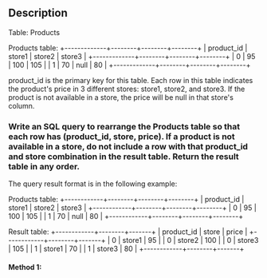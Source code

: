 ## Description

Table: Products

Products table:
+-------------+--------+--------+--------+
| product_id | store1 | store2 | store3 |
+-------------+--------+--------+--------+
| 0 | 95 | 100 | 105 |
| 1 | 70 | null | 80 |
+-------------+--------+--------+--------+

product_id is the primary key for this table.
Each row in this table indicates the product's price in 3 different stores: store1, store2, and store3.
If the product is not available in a store, the price will be null in that store's column.

### Write an SQL query to rearrange the Products table so that each row has (product_id, store, price). If a product is not available in a store, do not include a row with that product_id and store combination in the result table. Return the result table in any order.

The query result format is in the following example:

Products table:
+------------+--------+--------+--------+
| product_id | store1 | store2 | store3 |
+------------+--------+--------+--------+
| 0 | 95 | 100 | 105 |
| 1 | 70 | null | 80 |
+------------+--------+--------+--------+

Result table:
+------------+--------+-------+
| product_id | store | price |
+------------+--------+-------+
| 0 | store1 | 95 |
| 0 | store2 | 100 |
| 0 | store3 | 105 |
| 1 | store1 | 70 |
| 1 | store3 | 80 |
+------------+--------+-------+

#### Method 1:

```sql

```
